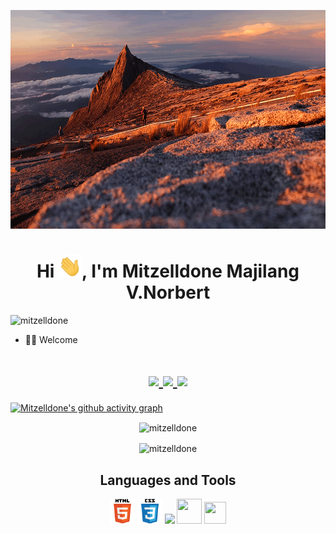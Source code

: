 <p align="center"><img  src="https://github.com/Mitzelldone/Mitzelldone/blob/main/assets/Gunung%20Kinabalu.gif" height="350px"></p>

<h1 align="center">Hi <img src="https://github.com/Mitzelldone/Mitzelldone/blob/main/assets/Hi.gif" width="37px">, I'm Mitzelldone Majilang V.Norbert</h1>
<p align="left"> <img src="https://komarev.com/ghpvc/?username=mitzelldone&label=Profile%20views&color=0e75b6&style=flat" alt="mitzelldone" /> </p>

- 👨‍💻 Welcome

<h1 align="center"><a href="https://www.linkedin.com/in/mitzelldone-majilang-v-95ab3b21b/">
  <img src="https://img.shields.io/badge/LinkedIn-0077B5?style=for-the-badge&logo=linkedin&logoColor=white"/> 
 </a> 
<a href="mailto:mitzelldonemajilangvnorbert@gmail.com">
  <img src="https://img.shields.io/badge/Gmail-D14836?style=for-the-badge&logo=gmail&logoColor=white"/>
</a>
<a href="https://https://twitter.com/Donee96">
  <img src="https://img.shields.io/badge/Twitter-1DA1F2?style=for-the-badge&logo=twitter&logoColor=white"/>
</a></h1>


<!-- Contribution Graph-->
[![Mitzelldone's github activity graph](https://activity-graph.herokuapp.com/graph?username=Mitzelldone&theme=xcode)](https://github.com/Mitzelldone)

<p align="center">
  <img align="center" src="https://github-readme-stats.vercel.app/api/top-langs?username=mitzelldone&theme=bear&show_icons=true&locale=en&layout=compact" alt="mitzelldone" />
</p>
<p align="center">
  <img align="center" src="https://github-readme-stats.vercel.app/api?username=mitzelldone&theme=bear&show_icons=true&locale=en" alt="mitzelldone" />
</p>

<h2 align="center"> Languages and Tools <!-- https://github.com/Ileriayo/markdown-badges --></h2>
<p align="center">

<img src="https://raw.githubusercontent.com/devicons/devicon/master/icons/html5/html5-original-wordmark.svg" width="40px" height="40px">

<img src="https://raw.githubusercontent.com/devicons/devicon/master/icons/css3/css3-original-wordmark.svg" width="40px" height="40px">

<img src="https://cdn.jsdelivr.net/gh/devicons/devicon/icons/javascript/javascript-original.svg" width=40px heigth=50px >

<img src="https://cdn.jsdelivr.net/gh/devicons/devicon/icons/github/github-original-wordmark.svg" width="40px" height="40px"> 

<img src ="https://cdn.jsdelivr.net/gh/devicons/devicon/icons/vscode/vscode-original-wordmark.svg" width="35px" height="35px">

</p>





